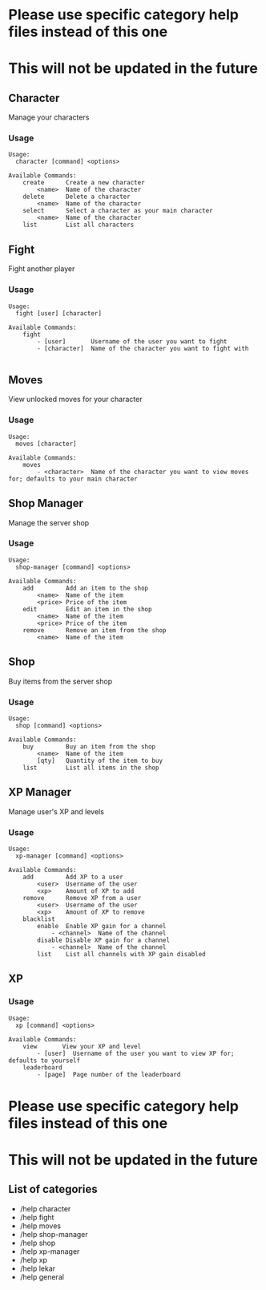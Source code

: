 # Please use specific category help files instead of this one 
# This will not be updated in the future

## Character
Manage your characters

### Usage
```
Usage:
  character [command] <options>

Available Commands:
    create      Create a new character
        <name>  Name of the character
    delete      Delete a character
        <name>  Name of the character
    select      Select a character as your main character
        <name>  Name of the character
    list        List all characters
```


## Fight
Fight another player

### Usage
```
Usage:
  fight [user] [character]

Available Commands:
    fight  
        - [user]       Username of the user you want to fight
        - [character]  Name of the character you want to fight with
        
```


## Moves
View unlocked moves for your character

### Usage
```
Usage:
  moves [character]

Available Commands:
    moves  
        - <character>  Name of the character you want to view moves for; defaults to your main character
```


## Shop Manager
Manage the server shop

### Usage
```
Usage:
  shop-manager [command] <options>

Available Commands:
    add         Add an item to the shop
        <name>  Name of the item
        <price> Price of the item
    edit        Edit an item in the shop
        <name>  Name of the item
        <price> Price of the item
    remove      Remove an item from the shop
        <name>  Name of the item
```


## Shop
Buy items from the server shop

### Usage
```
Usage:
  shop [command] <options>

Available Commands:
    buy         Buy an item from the shop
        <name>  Name of the item
        [qty]   Quantity of the item to buy
    list        List all items in the shop
```


## XP Manager
Manage user's XP and levels

### Usage
```
Usage:
  xp-manager [command] <options>

Available Commands:
    add         Add XP to a user
        <user>  Username of the user
        <xp>    Amount of XP to add
    remove      Remove XP from a user
        <user>  Username of the user
        <xp>    Amount of XP to remove
    blacklist 
        enable  Enable XP gain for a channel
            - <channel>  Name of the channel
        disable Disable XP gain for a channel
            - <channel>  Name of the channel
        list    List all channels with XP gain disabled
```


## XP

### Usage
```
Usage:
  xp [command] <options>

Available Commands:
    view       View your XP and level
        - [user]  Username of the user you want to view XP for; defaults to yourself
    leaderboard 
        - [page]  Page number of the leaderboard
```


# Please use specific category help files instead of this one
# This will not be updated in the future

## List of categories
- /help character
- /help fight
- /help moves
- /help shop-manager
- /help shop
- /help xp-manager
- /help xp
- /help lekar
- /help general
